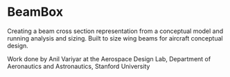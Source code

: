 # BeamBox
Creating a beam cross section representation from a conceptual model and running analysis and sizing. Built to size wing beams for aircraft conceptual design.

Work done by Anil Variyar at the Aerospace Design Lab, Department of Aeronautics and Astronautics, Stanford University

